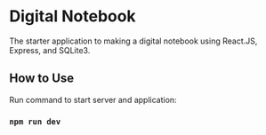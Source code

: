 # Digital Notebook
The starter application to making a digital notebook using React.JS, Express, and SQLite3.

## How to Use
Run command to start server and application:
### `npm run dev`
